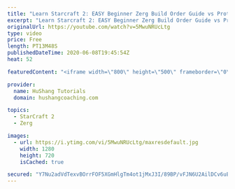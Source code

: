 ```yaml
---
title: "Learn Starcraft 2: EASY Beginner Zerg Build Order Guide vs Protoss [2020]"
excerpt: "Learn Starcraft 2: EASY Beginner Zerg Build Order Guide vs Protoss [2020]  In this Starcraft 2 zerg build order guide we will take a look at a very safe and standard way to open in the zerg vs protoss matchup. We will be using a roach composition that is easy to make and tends to be more forgiving if"
originalUrl: https://youtube.com/watch?v=5MwuNRUcLtg
type: video
price: Free
length: PT13M48S
publishedDateTime: 2020-06-08T19:45:54Z
heat: 52

featuredContent: "<iframe width=\"800\" height=\"500\" frameborder=\"0\" src=\"https://www.youtube.com/embed/5MwuNRUcLtg\" allow=\"accelerometer; autoplay; encrypted-media; gyroscope; picture-in-picture\" allowfullscreen></iframe>"

provider:
  name: HuShang Tutorials
  domain: hushangcoaching.com

topics:
  - StarCraft 2
  - Zerg

images:
  - url: https://i.ytimg.com/vi/5MwuNRUcLtg/maxresdefault.jpg
    width: 1280
    height: 720
    isCached: true

secured: "Y7Nu2adVdTexvBOrrFOF5XGmHlgTm4ot1jMxJ3I/89BP/vFJN6U2AilDCv6uEHU7xfE6FeD2NRhJAz9yhFrhKlZI9ND4YgoX+AyYFieH19NAPAGrcrbYs2E3nmdO/qX6gy00/am/22gYgtpm67tYQwMNXbOw8qVXNRdVOB+ZoAsVJByb8l7K+8iZQnxwI4uFg/aNI7nYRgelPqbWYH8nf0dAJb6bo2/OSNa5loLuidlU8zWIEhLeoTYeVSaSVDw3NSKbuGo0oWHaEVKODxW7sAY5Y/FBRn7611v5vcnx1LKexp1tbc/wq5xyspDRMe3oPN9nFGNHRZExlAFt6Ar3iRvpOtbIegqvZj1IKhT/h3Reofr/QXAp39emqiDW4Fj8b8CM1EiPaSnfpnUIQXJ2pakK9kDCR+kTEPM5AiVWihM=;uoUXHMKAalNbKnY8M0xtaw=="
---
```


